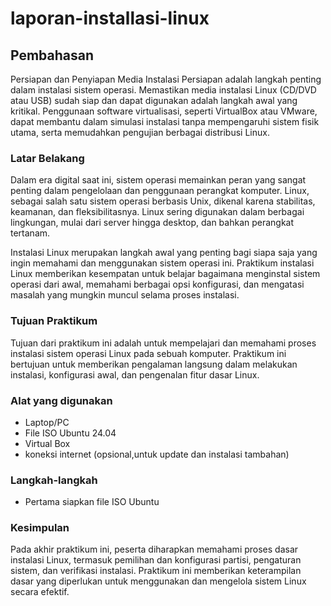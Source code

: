 # laporan-installasi-linux
## Pembahasan
Persiapan dan Penyiapan Media Instalasi Persiapan adalah langkah penting dalam instalasi sistem operasi. Memastikan media instalasi Linux (CD/DVD atau USB) sudah siap dan dapat digunakan adalah langkah awal yang kritikal. Penggunaan software virtualisasi, seperti VirtualBox atau VMware, dapat membantu dalam simulasi instalasi tanpa mempengaruhi sistem fisik utama, serta memudahkan pengujian berbagai distribusi Linux.
### Latar Belakang
Dalam era digital saat ini, sistem operasi memainkan peran yang sangat penting dalam pengelolaan dan penggunaan perangkat komputer. Linux, sebagai salah satu sistem operasi berbasis Unix, dikenal karena stabilitas, keamanan, dan fleksibilitasnya. Linux sering digunakan dalam berbagai lingkungan, mulai dari server hingga desktop, dan bahkan perangkat tertanam.

Instalasi Linux merupakan langkah awal yang penting bagi siapa saja yang ingin memahami dan menggunakan sistem operasi ini. Praktikum instalasi Linux memberikan kesempatan untuk belajar bagaimana menginstal sistem operasi dari awal, memahami berbagai opsi konfigurasi, dan mengatasi masalah yang mungkin muncul selama proses instalasi.
### Tujuan Praktikum
Tujuan dari praktikum ini adalah untuk mempelajari dan memahami proses instalasi sistem operasi Linux pada sebuah komputer. Praktikum ini bertujuan untuk memberikan pengalaman langsung dalam melakukan instalasi, konfigurasi awal, dan pengenalan fitur dasar Linux.
### Alat yang digunakan
- Laptop/PC
- File ISO Ubuntu 24.04
- Virtual Box
- koneksi internet (opsional,untuk update dan instalasi tambahan)
### Langkah-langkah
- Pertama siapkan file ISO Ubuntu


### Kesimpulan
 Pada akhir praktikum ini, peserta diharapkan memahami proses dasar instalasi Linux, termasuk pemilihan dan konfigurasi partisi, pengaturan sistem, dan verifikasi instalasi. Praktikum ini memberikan keterampilan dasar yang diperlukan untuk menggunakan dan mengelola sistem Linux secara efektif.
